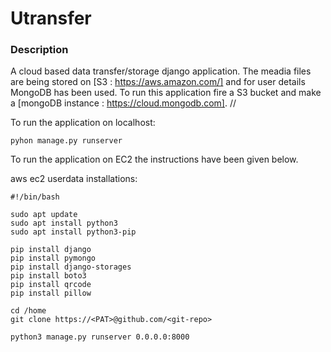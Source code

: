 # Utransfer

### Description
A cloud based data transfer/storage django application. The meadia files are being stored on [S3 : https://aws.amazon.com/] and for user details MongoDB has been used. To run this application fire a S3 bucket and make a [mongoDB instance : https://cloud.mongodb.com]. // 

To run the application on localhost:
```
pyhon manage.py runserver
```







To run the application on EC2 the instructions have been given below.
 
aws ec2 userdata installations:
```
#!/bin/bash

sudo apt update 
sudo apt install python3
sudo apt install python3-pip

pip install django
pip install pymongo 
pip install django-storages  
pip install boto3
pip install qrcode
pip install pillow

cd /home
git clone https://<PAT>@github.com/<git-repo>

python3 manage.py runserver 0.0.0.0:8000
```
